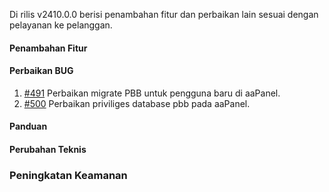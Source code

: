Di rilis v2410.0.0 berisi penambahan fitur dan perbaikan lain sesuai dengan pelayanan ke pelanggan.

#### Penambahan Fitur

#### Perbaikan BUG
1. [#491](https://github.com/OpenSID/dasbor-siappakai/issues/491) Perbaikan migrate PBB untuk pengguna baru di aaPanel.
2. [#500](https://github.com/OpenSID/dasbor-siappakai/issues/500) Perbaikan priviliges database pbb pada aaPanel.

#### Panduan

#### Perubahan Teknis

### Peningkatan Keamanan
